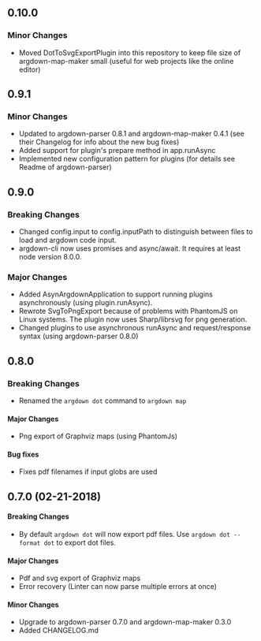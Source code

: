 ## 0.10.0

### Minor Changes

*   Moved DotToSvgExportPlugin into this repository to keep file size of argdown-map-maker small (useful for web projects like the online editor)

## 0.9.1

### Minor Changes

*   Updated to argdown-parser 0.8.1 and argdown-map-maker 0.4.1 (see their Changelog for info about the new bug fixes)
*   Added support for plugin's prepare method in app.runAsync
*   Implemented new configuration pattern for plugins (for details see Readme of argdown-parser)

## 0.9.0

### Breaking Changes

*   Changed config.input to config.inputPath to distinguish between files to load and argdown code input.
*   argdown-cli now uses promises and async/await. It requires at least node version 8.0.0.

### Major Changes

*   Added AsynArgdownApplication to support running plugins asynchronously (using plugin.runAsync).
*   Rewrote SvgToPngExport because of problems with PhantomJS on Linux systems. The plugin now uses Sharp/librsvg for png generation.
*   Changed plugins to use asynchronous runAsync and request/response syntax (using argdown-parser 0.8.0)

## 0.8.0

### Breaking Changes

*   Renamed the `argdown dot` command to `argdown map`

#### Major Changes

*   Png export of Graphviz maps (using PhantomJs)

#### Bug fixes

*   Fixes pdf filenames if input globs are used

## 0.7.0 (02-21-2018)

#### Breaking Changes

*   By default `argdown dot` will now export pdf files. Use `argdown dot --format dot` to export dot files.

#### Major Changes

*   Pdf and svg export of Graphviz maps
*   Error recovery (Linter can now parse multiple errors at once)

#### Minor Changes

*   Upgrade to argdown-parser 0.7.0 and argdown-map-maker 0.3.0
*   Added CHANGELOG.md
